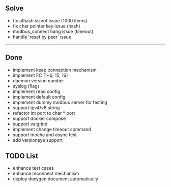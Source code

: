 ## Solve
- fix uthash sizeof issue (1000 items)
- fix char pointer key issue (hash)
- modbus_connect hang issue (timeout)
- handle 'reset by peer' issue 

---

## Done
- implement keep connection mechanism 
- implement FC (1~6, 15, 16)
- daemon version number
- syslog (flag)
- implement read config
- implement default config
- implement dummy modbus server for testing
- support ipv4/v6 string
- refactor int port to char * port
- support docker compose
- support valgrind
- implement change timeout command
- support mocha and async test
- add versioneye support

## TODO List
- enhance test cases
- enhance reconnect mechanism
- deploy doxygen document automatically